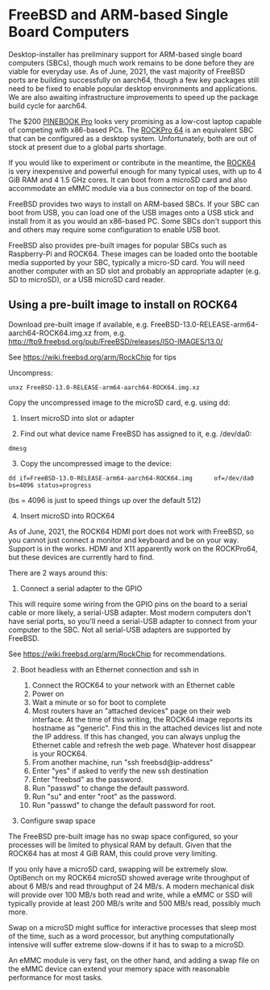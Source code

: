 # FreeBSD and ARM-based Single Board Computers

Desktop-installer has preliminary support for ARM-based single board
computers (SBCs), though much work remains to be done before they are viable
for everyday use.  As of June, 2021, the vast majority of FreeBSD ports
are building successfully on aarch64, though a few key packages still need to
be fixed to enable popular desktop environments and applications.  We are
also awaiting infrastructure improvements to speed up the package build cycle
for aarch64.

The $200 [PINEBOOK Pro](https://www.pine64.org/pinebook-pro/) looks very
promising as a low-cost laptop capable of competing with x86-based PCs.
The [ROCKPro 64](https://www.pine64.org/rockpro64) is an equivalent SBC that
can be configured as a desktop system.  Unfortunately, both are out of stock
at present due to a global parts shortage.

If you would like to experiment or contribute in the meantime, the
[ROCK64](https://www.pine64.org/devices/single-board-computers/rock64/)
is very inexpensive and powerful enough for many typical uses,
with up to 4 GiB RAM and 4 1.5 GHz cores.  It can boot from a microSD card
and also accommodate an eMMC module via a bus connector on top of the board.

FreeBSD provides two ways to install on ARM-based
SBCs.  If your SBC can boot from USB, you can load one of the USB images
onto a USB stick and install from it as you would an x86-based PC. Some SBCs
don't support this and others may require some configuration to enable
USB boot.

FreeBSD also provides pre-built images for popular SBCs such as Raspberry-Pi
and ROCK64.  These images can be loaded onto the bootable media supported by
your SBC, typically a micro-SD card.  You will need another computer with an
SD slot and probably an appropriate adapter (e.g. SD to microSD), or a USB
microSD card reader.

## Using a pre-built image to install on ROCK64

Download pre-built image if available, e.g.
FreeBSD-13.0-RELEASE-arm64-aarch64-ROCK64.img.xz
from, e.g. http://ftp9.freebsd.org/pub/FreeBSD/releases/ISO-IMAGES/13.0/

See https://wiki.freebsd.org/arm/RockChip for tips

Uncompress:

```unxz FreeBSD-13.0-RELEASE-arm64-aarch64-ROCK64.img.xz```

Copy the uncompressed image to the microSD card, e.g. using dd:

1. Insert microSD into slot or adapter

2. Find out what device name FreeBSD has assigned to it, e.g. /dev/da0:

```dmesg```

3. Copy the uncompressed image to the device:

```dd if=FreeBSD-13.0-RELEASE-arm64-aarch64-ROCK64.img      of=/dev/da0 bs=4096 status=progress```

(bs = 4096 is just to speed things up over the default 512)

4. Insert microSD into ROCK64

As of June, 2021, the ROCK64 HDMI port does not work with FreeBSD, so you
cannot just connect a monitor and keyboard and be on your way.  Support is
in the works.  HDMI and X11 apparently work on the ROCKPro64, but these
devices are currently hard to find.

There are 2 ways around this:

1.  Connect a serial adapter to the GPIO

This will require some wiring from the GPIO pins on the board to a
serial cable or more likely, a serial-USB adapter.  Most modern computers
don't have serial ports, so you'll need a serial-USB adapter to connect
from your computer to the SBC.  Not all serial-USB adapters are supported
by FreeBSD.
    
See https://wiki.freebsd.org/arm/RockChip for recommendations.

2.  Boot headless with an Ethernet connection and ssh in

    1.  Connect the ROCK64 to your network with an Ethernet cable
    2.  Power on
    3.  Wait a minute or so for boot to complete
    4.  Most routers have an "attached devices" page on their web interface.
    At the time of this writing, the ROCK64 image reports its hostname as
    "generic".  Find this in the attached devices list and note the IP
    address.  If this has changed, you can always unplug the Ethernet cable
    and refresh the web page.  Whatever host disappear is your ROCK64.
    5.  From another machine, run "ssh freebsd@ip-address"
    6.  Enter "yes" if asked to verify the new ssh destination
    7.  Enter "freebsd" as the password.
    8.  Run "passwd" to change the default password.
    9.  Run "su" and enter "root" as the password.
    10.  Run "passwd" to change the default password for root.

3.  Configure swap space

The FreeBSD pre-built image has no swap space configured, so your processes
will be limited to physical RAM by default.  Given that the ROCK64 has at
most 4 GiB RAM, this could prove very limiting.

If you only have a microSD card, swapping will be extremely slow. OptiBench
on my ROCK64 microSD showed average write throughput of about 6 MB/s and
read throughput of 24 MB/s.  A modern mechanical disk will provide over
100 MB/s both read and write, while a eMMC or SSD will typically provide
at least 200 MB/s write and 500 MB/s read, possibly much more.

Swap on a microSD might suffice for interactive processes that sleep most of
the time, such as a word
processor, but anything computationally intensive will suffer extreme
slow-downs if it has to swap to a microSD.

An eMMC module is very fast, on the other hand, and adding a swap file on
the eMMC device can extend your memory space with reasonable performance
for most tasks.
